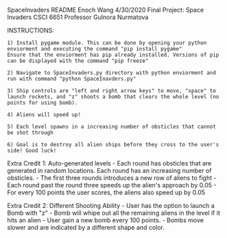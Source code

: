 SpaceInvaders README
Enoch Wang
4/30/2020
Final Project: Space Invaders
CSCI 6651
Professor Gulnora Nurmatova 


INSTRUCTIONS:

	1) Install pygame module. This can be done by opening your python enviorment and executing the command "pip install pygame"
	Ensure that the enviorment has pip already installed. Versions of pip can be displayed with the command "pip freeze"
	
	2) Navigate to SpaceInvaders.py directory with python enviorment and run with command "python SpaceInavders.py"
	
	3) Ship controls are "left and right arrow keys" to move, "space" to launch rockets, and "z" shoots a bomb that clears the whole level (no points for using bomb).
	
	4) Aliens will speed up!
	
	5) Each level spawns in a increasing number of obsticles that cannot be shot through
	
	6) Goal is to destroy all alien ships before they cross to the user's side! Good luck!
	
	
Extra Credit 1: Auto-generated levels 
	- Each round has obsticles that are generated in random locations. Each round has an increasing number of obsticles. 
	- The first three rounds introduces a new row of aliens to fight
	- Each round past the round three speeds up the alien's approach by 0.05 
	- For every 100 points the user scores, the aliens also speed up by 0.05
	
Extra Credit 2: Different Shooting Ability
	- User has the option to launch a Bomb with "z"
	- Bomb will whipe out all the remaining aliens in the level if it hits an alien
	- User gain a new bomb every 100 points. 
	- Bombs move slower and are indicated by a different shape and color.
	
	